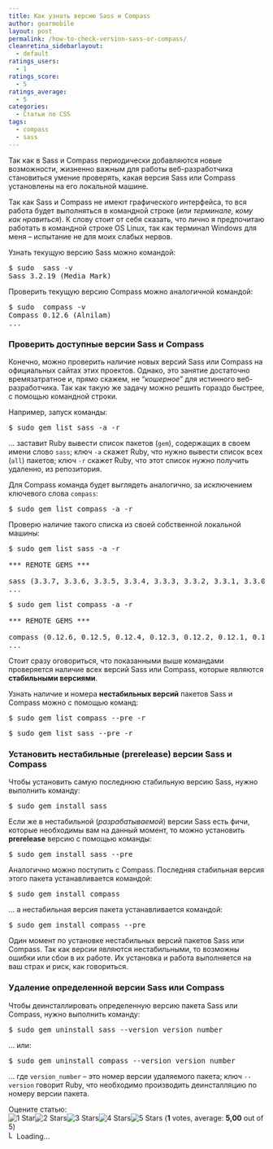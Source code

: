 ```yaml
---
title: Как узнать версию Sass и Compass
author: gearmobile
layout: post
permalink: /how-to-check-version-sass-or-compass/
cleanretina_sidebarlayout:
  - default
ratings_users:
  - 1
ratings_score:
  - 5
ratings_average:
  - 5
categories:
  - Статьи по CSS
tags:
  - compass
  - sass
---
```

Так как в Sass и Compass периодически добавляются новые возможности, жизненно важным для работы веб-разработчика становиться умение проверять, какая версия Sass или Compass установлены на его локальной машине.

Так как Sass и Compass не имеют графического интерфейса, то вся работа будет выполняться в командной строке (*или терминале, кому как нравиться*). К слову стоит от себя сказать, что лично я предпочитаю работать в командной строке OS Linux, так как терминал Windows для меня &#8211; испытание не для моих слабых нервов.

Узнать текущую версию Sass можно командой:

<pre>$ sudo  sass -v
Sass 3.2.19 (Media Mark)
</pre>

Проверить текущую версию Compass можно аналогичной командой:

<pre>$ sudo  compass -v
Compass 0.12.6 (Alnilam)
...
</pre>

### Проверить доступные версии Sass и Compass

Конечно, можно проверить наличие новых версий Sass или Compass на официальных сайтах этих проектов. Однако, это занятие достаточно времязатратное и, прямо скажем, не &#8220;*кошерное*&#8221; для истинного веб-разработчика. Так как такую же задачу можно решить гораздо быстрее, с помощью командной строки.

Например, запуск команды:

<pre>$ sudo gem list sass -a -r
</pre>

&#8230; заставит Ruby вывести список пакетов (`gem`), содержащих в своем имени слово `sass`; ключ `-a` скажет Ruby, что нужно вывести список всех (`all`) пакетов; ключ `-r` скажет Ruby, что этот список нужно получить удаленно, из репозитория.

Для Compass команда будет выглядеть аналогично, за исключением ключевого слова `compass`:

<pre>$ sudo gem list compass -a -r
</pre>

Проверю наличие такого списка из своей собственной локальной машины:

<pre>$ sudo gem list sass -a -r

*** REMOTE GEMS ***

sass (3.3.7, 3.3.6, 3.3.5, 3.3.4, 3.3.3, 3.3.2, 3.3.1, 3.3.0, 3.2.19, 3.2.18, 3.2.17, 3.2.16, 3.2.15, 3.2.14, 3.2.13, 3.2.12, 3.2.11, 3.2.10, 3.2.9, 3.2.8, 3.2.7, 3.2.6, 3.2.5, 3.2.4, 3.2.3, 3.2.2, 3.2.1, 3.2.0, 3.1.21, 3.1.20, 3.1.19, 3.1.18, 3.1.17, 3.1.16, 3.1.15, 3.1.14, 3.1.13, 3.1.12, 3.1.11, 3.1.10, 3.1.9, 3.1.8, 3.1.7, 3.1.6, 3.1.5, 3.1.4, 3.1.3, 3.1.2, 3.1.1, 3.1.0)
...
</pre>

<pre>$ sudo gem list compass -a -r

*** REMOTE GEMS ***

compass (0.12.6, 0.12.5, 0.12.4, 0.12.3, 0.12.2, 0.12.1, 0.12.0, 0.11.7, 0.11.6, 0.11.5, 0.11.4, 0.11.3, 0.11.2, 0.11.1, 0.11.0, 0.10.6, 0.10.5, 0.10.4, 0.10.3, 0.10.2, 0.10.1, 0.10.0, 0.8.17, 0.8.16)
...
</pre>

Стоит сразу оговориться, что показанными выше командами проверяется наличие всех версий Sass или Compass, которые являются **стабильными версиями**.

Узнать наличие и номера **нестабильных версий** пакетов Sass и Compass можно с помощью команд:

<pre>$ sudo gem list compass --pre -r
</pre>

<pre>$ sudo gem list sass --pre -r
</pre>

### Установить нестабильные (prerelease) версии Sass и Compass

Чтобы установить самую последнюю стабильную версию Sass, нужно выполнить команду:

<pre>$ sudo gem install sass
</pre>

Если же в нестабильной (*разрабатываемой*) версии Sass есть фичи, которые необходимы вам на данный момент, то можно установить **prerelease** версию с помощью команды:

<pre>$ sudo gem install sass --pre
</pre>

Аналогично можно поступить с Compass. Последняя стабильная версия этого пакета устанавливается командой:

<pre>$ sudo gem install compass
</pre>

&#8230; а нестабильная версия пакета устанавливается командой:

<pre>$ sudo gem install compass --pre
</pre>

Один момент по установке нестабильных версий пакетов Sass или Compass. Так как версии являются нестабильными, то возможны ошибки или сбои в их работе. Их установка и работа выполняется на ваш страх и риск, как говориться.

### Удаление определенной версии Sass или Compass

Чтобы деинсталлировать определенную версию пакета Sass или Compass, нужно выполнить команду:

<pre>$ sudo gem uninstall sass --version version_number
</pre>

&#8230; или:

<pre>$ sudo gem uninstall compass --version version_number
</pre>

&#8230; где `version_number` &#8211; это номер версии удаляемого пакета; ключ `--version` говорит Ruby, что необходимо производить деинсталляцию по номеру версии пакета.

Оцените статью:  
<span id="post-ratings-1184" class="post-ratings" data-nonce="45e8c18527"><img id="rating_1184_1" src="http://localhost:7788/third/wp-content/plugins/wp-postratings/images/stars_crystal/rating_on.gif" alt="1 Star" title="1 Star" onmouseover="current_rating(1184, 1, '1 Star');" onmouseout="ratings_off(5, 0, 0);" onclick="rate_post();" onkeypress="rate_post();" style="cursor: pointer; border: 0px;" /><img id="rating_1184_2" src="http://localhost:7788/third/wp-content/plugins/wp-postratings/images/stars_crystal/rating_on.gif" alt="2 Stars" title="2 Stars" onmouseover="current_rating(1184, 2, '2 Stars');" onmouseout="ratings_off(5, 0, 0);" onclick="rate_post();" onkeypress="rate_post();" style="cursor: pointer; border: 0px;" /><img id="rating_1184_3" src="http://localhost:7788/third/wp-content/plugins/wp-postratings/images/stars_crystal/rating_on.gif" alt="3 Stars" title="3 Stars" onmouseover="current_rating(1184, 3, '3 Stars');" onmouseout="ratings_off(5, 0, 0);" onclick="rate_post();" onkeypress="rate_post();" style="cursor: pointer; border: 0px;" /><img id="rating_1184_4" src="http://localhost:7788/third/wp-content/plugins/wp-postratings/images/stars_crystal/rating_on.gif" alt="4 Stars" title="4 Stars" onmouseover="current_rating(1184, 4, '4 Stars');" onmouseout="ratings_off(5, 0, 0);" onclick="rate_post();" onkeypress="rate_post();" style="cursor: pointer; border: 0px;" /><img id="rating_1184_5" src="http://localhost:7788/third/wp-content/plugins/wp-postratings/images/stars_crystal/rating_on.gif" alt="5 Stars" title="5 Stars" onmouseover="current_rating(1184, 5, '5 Stars');" onmouseout="ratings_off(5, 0, 0);" onclick="rate_post();" onkeypress="rate_post();" style="cursor: pointer; border: 0px;" /> (<strong>1</strong> votes, average: <strong>5,00</strong> out of 5)<br /><span class="post-ratings-text" id="ratings_1184_text"></span></span><span id="post-ratings-1184-loading" class="post-ratings-loading"> <img src="http://localhost:7788/third/wp-content/plugins/wp-postratings/images/loading.gif" width="16" height="16" alt="Loading..." title="Loading..." class="post-ratings-image" />Loading...</span>